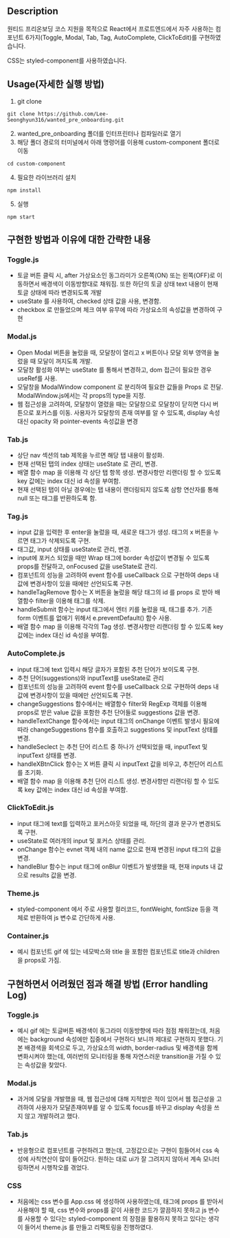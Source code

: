 ## Description

원티드 프리온보딩 코스 지원을 목적으로 React에서 프로트엔드에서 자주 사용하는 컴포넌트 6가지(Toggle, Modal, Tab, Tag, AutoComplete, ClickToEdit)를 구현하였습니다.

CSS는 styled-component를 사용하였습니다.

## Usage(자세한 실행 방법)

1. git clone
```
git clone https://github.com/Lee-Seonghyun316/wanted_pre_onboarding.git
```
2. wanted_pre_onboarding 폴더를 인터프린터나 컴파일러로 열기 
3. 해당 폴더 경로의 터미널에서 아래 명령어를 이용해 custom-component 폴더로 이동
```
cd custom-component
```
4. 필요한 라이브러리 설치 
```
npm install
```
5. 실행
```
npm start
```

## 구현한 방법과 이유에 대한 간략한 내용

### Toggle.js
- 토글 버튼 클릭 시, after 가상요소인 동그라미가 오른쪽(ON) 또는 왼쪽(OFF)로 이동하면서 배경색이 이동방향대로 채워짐. 또한 하단의 토글 상태 text 내용이 현재 토글 상태에 따라 변경되도록 개발
- useState 를 사용하여, checked  상태 값을 사용, 변경함. 
- checkbox 로 만들었으며 체크 여부 유무에 따라 가상요소의 속성값을 변경하여 구현

### Modal.js
- Open Modal 버튼을 눌렀을 때, 모달창이 열리고 x 버튼이나 모달 외부 영역을 눌렀을 때 모달이 꺼지도록 개발. 
- 모달창 활성화 여부는 useState 를 통해서 변경하고, dom 접근이 필요한 경우 useRef를 사용.
- 모달창을 ModalWindow component 로 분리하여 필요한 값들을 Props 로 전달. ModalWindow.js에서는 각 props의 type을 지정.
- 웹 접근성을 고려하여, 모달창이 열렸을 때는 모달창으로 모달창이 닫히면 다시 버튼으로 포커스를 이동. 사용자가 모달창의 존재 여부를 알 수 있도록, display 속성대신 opacity 와 pointer-events 속성값을 변경

### Tab.js
- 상단 nav 섹션의 tab 제목을 누르면 해당 탭 내용이 활성화.
- 현재 선택된 탭의 index 상태는 useState 로 관리, 변경.
- 배열 함수 map 을 이용해 각 상단 탭 항목 생성. 변경사항만 리랜더링 할 수 있도록 key 값에는 index 대신 id 속성을 부여함. 
- 현재 선택된 탭이 아닐 경우에는 탭 내용이 랜더링되지 않도록 삼항 연산자를 통해 null 또는 태그를 반환하도록 함. 

### Tag.js
- input 값을 입력한 후 enter을 눌렀을 때, 새로운 태그가 생성. 태그의 x 버튼을 누르면 태그가 삭제되도록 구현.
- 태그값, input 상태를 useState로 관리, 변경.
- input에 포커스 되었을 때만 Wrap 태그에 border 속성값이 변경될 수 있도록 props를 전달하고, onFocused 값을 useState로 관리.
- 컴포넌트의 성능을 고려하여 event 함수를 useCallback 으로 구현하여 deps 내 값에 변경사항이 있을 때에만 선언되도록 구현.
- handleTagRemove 함수는 X 버튼을 눌렀을 해당 태그의 id 를 props 로 받아 배열함수 filter을 이용해 태그를 삭제. 
- handleSubmit 함수는 input 태그에서 엔터 키를 눌렀을 때, 태그를 추가. 기존 form 이벤트를 없애기 위해서 e.preventDefault() 함수 사용.
- 배열 함수 map 을 이용해 각각의 Tag 생성. 변경사항만 리랜더링 할 수 있도록 key 값에는 index 대신 id 속성을 부여함. 

### AutoComplete.js
- input 태그에 text 입력시 해당 글자가 포함된 추천 단어가 보이도록 구현.
- 추천 단어(suggestions)와 inputText를 useState로 관리
- 컴포넌트의 성능을 고려하여 event 함수를 useCallback 으로 구현하여 deps 내 값에 변경사항이 있을 때에만 선언되도록 구현.
- changeSuggestions 함수에서는 배열함수 filter와 RegExp 객체를 이용해 props로 받은 value 값을 포함한 추천 단어들로 suggestions 값을 변경. 
- handleTextChange 함수에서는 input 태그의 onChange 이벤트 발생시 필요에 따라 changeSuggestions 함수를 호출하고 suggestions 및 inputText 상태를 변경.
- handleSeclect 는 추천 단어 리스트 중 하나가 선택되었을 때, inputText 및 inputText 상태를 변경. 
- handleXBtnClick 함수는 X 버튼 클릭 시 inputText 값을 비우고, 추천단어 리스트를 초기화.
- 배열 함수 map 을 이용해 추천 단어 리스트 생성. 변경사항만 리랜더링 할 수 있도록 key 값에는 index 대신 id 속성을 부여함. 

### ClickToEdit.js
- input 태그에 text를 입력하고 포커스아웃 되었을 때, 하단의 결과 문구가 변경되도록 구현.
- useState로 여러개의 input 및 포커스 상태를 관리. 
- onChange 함수는 evnet 객체 내의 name 값으로 현재 변경된 input 태그의 값을 변경. 
- handleBlur 함수는 input 태그에 onBlur 이벤트가 발생했을 때, 현재 inputs 내 값으로 results 값을 변경. 

### Theme.js
- styled-component 에서 주로 사용할 컬러코드, fontWeight, fontSize 등을 객체로 반환하여 js 변수로 간단하게 사용.

### Container.js
- 예시 컴포넌트 gif 에 있는 네모박스와 title 을 포함한 컴포넌트로 title과 children을 props로 가짐.

## 구현하면서 어려웠던 점과 해결 방법 (Error handling Log)

### Toggle.js
- 예시 gif 에는 토글버튼 배경색이 동그라미 이동방향에 따라 점점 채워졌는데, 처음에는 background 속성에만 집중에서 구현하다 보니까 제대로 구현하지 못했다. 기본 배경색을 회색으로 두고, 가상요소의 width, border-radius 및 배경색을 함께 변화시켜야 했는데, 여러번의 모니터링을 통해 자연스러운 transition을 가질 수 있는 속성값을 찾았다. 

### Modal.js
- 과거에 모달을 개발했을 때, 웹 접근성에 대해 지적받은 적이 있어서 웹 접근성을 고려하여 사용자가 모달존재여부를 알 수 있도록 focus를 바꾸고 display 속성을 쓰지 않고 개발하려고 했다.  

### Tab.js
- 반응형으로 컴포넌트를 구현하려고 했는데, 고정값으로는 구현이 힘들어서 css 속성에 사칙연산이 많이 들어갔다. 원하는 대로 ui가 잘 그려지지 않아서 계속 모니터링하면서 시행착오를 겪었다.

### CSS
- 처음에는 css 변수를 App.css 에 생성하여 사용하였는데, 태그에 props 를 받아서 사용해야 할 때, css 변수와 props를 같이 사용한 코드가 깔끔하지 못하고 js 변수를 사용할 수 있다는 styled-component 의 장점을 활용하지 못하고 있다는 생각이 들어서 theme.js 를 만들고 리팩토링을 진행하였다. 
